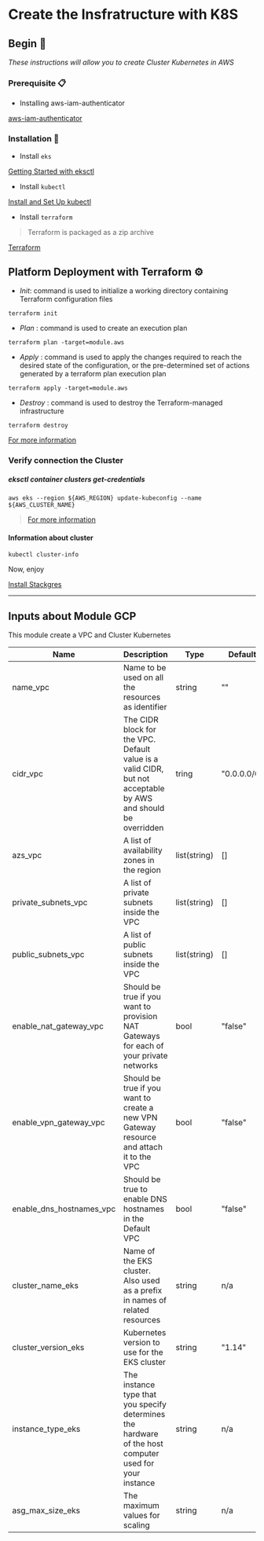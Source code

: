 # Create the Insfratructure with K8S  

## Begin 🚀

_These instructions will allow you to create Cluster Kubernetes in AWS_

### Prerequisite 📋

* Installing aws-iam-authenticator

[aws-iam-authenticator](https://docs.aws.amazon.com/eks/latest/userguide/install-aws-iam-authenticator.html)

### Installation 🔧
* Install `eks`

[Getting Started with eksctl](https://docs.aws.amazon.com/eks/latest/userguide/getting-started-eksctl.html)

* Install `kubectl`

[Install and Set Up kubectl](https://kubernetes.io/docs/tasks/tools/install-kubectl/)

* Install `terraform`

> Terraform is packaged as a zip archive

[Terraform](https://learn.hashicorp.com/terraform/getting-started/install.html)

## Platform Deployment with Terraform  ⚙️

*  *Init*: command is used to initialize a working directory containing Terraform configuration files

`terraform init`

* *Plan* : command is used to create an execution plan

`terraform plan -target=module.aws`

* *Apply* : command is used to apply the changes required to reach the desired state of the configuration, or the pre-determined set of actions generated by a terraform plan execution plan

`terraform apply -target=module.aws`

* *Destroy* : command is used to destroy the Terraform-managed infrastructure

`terraform destroy`

[For more information](https://www.terraform.io/docs/commands/index.html)

### Verify connection the Cluster
##### eksctl container clusters get-credentials
`aws eks --region ${AWS_REGION} update-kubeconfig --name ${AWS_CLUSTER_NAME}`

> [For more information]()

#### Information about cluster

`kubectl cluster-info`

Now, enjoy

[Install Stackgres](https://gitlab.com/ongresinc/stackgres/blob/124-write-stackgres-0-8-documentation/doc/demo/gcloud.md)


---
## Inputs about Module GCP


This module create a VPC and Cluster Kubernetes

Name|Description|	Type|	Default|	Required
---|---|---|---|---|
name_vpc | Name to be used on all the resources as identifier| string|""|no
cidr_vpc | The CIDR block for the VPC. Default value is a valid CIDR, but not acceptable by AWS and should be overridden| tring|"0.0.0.0/0"|no
azs_vpc | A list of availability zones in the region| list(string)|	[]|	no
private_subnets_vpc | A list of private subnets inside the VPC|	list(string)|	[]|	no
public_subnets_vpc | A list of public subnets inside the VPC|	list(string)|	[]|	no
enable_nat_gateway_vpc| Should be true if you want to provision NAT Gateways for each of your private networks|	bool|	"false"|	no
enable_vpn_gateway_vpc| Should be true if you want to create a new VPN Gateway resource and attach it to the VPC|	bool|	"false"|	no
enable_dns_hostnames_vpc| Should be true to enable DNS hostnames in the Default VPC|	bool|	"false"|	no
cluster_name_eks|Name of the EKS cluster. Also used as a prefix in names of related resources|	string|	n/a|	yes
cluster_version_eks | Kubernetes version to use for the EKS cluster|	string|	"1.14"|	no
instance_type_eks | The instance type that you specify determines the hardware of the host computer used for your instance| string|n/a|yes
asg_max_size_eks| The maximum values for scaling | string | n/a| yes
